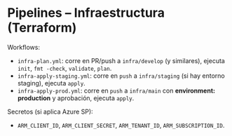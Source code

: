 # Pipelines – Infraestructura (Terraform)

Workflows:
- `infra-plan.yml`: corre en PR/push a `infra/develop` (y similares), ejecuta `init`, `fmt -check`, `validate`, `plan`.
- `infra-apply-staging.yml`: corre en `push` a `infra/staging` (si hay entorno staging), ejecuta `apply`.
- `infra-apply-prod.yml`: corre en `push` a `infra/main` con **environment: production** y aprobación, ejecuta `apply`.

Secretos (si aplica Azure SP):
- `ARM_CLIENT_ID`, `ARM_CLIENT_SECRET`, `ARM_TENANT_ID`, `ARM_SUBSCRIPTION_ID`.
